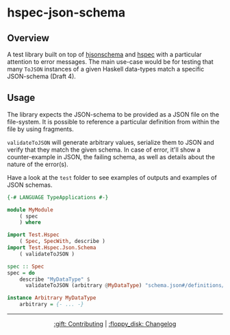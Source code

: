 # hspec-json-schema

## Overview 

A test library built on top of [hjsonschema](https://hackage.haskell.org/package/hjsonschema) and [hspec](https://hackage.haskell.org/package/hspec) with a particular attention to error messages. The main use-case would be for testing that many `ToJSON` instances of a given Haskell data-types match a specific JSON-schema (Draft 4).

## Usage

The library expects the JSON-schema to be provided as a JSON file on the file-system. It is possible to reference a particular definition from within the file by using fragments. 

`validateToJSON` will generate arbitrary values, serialize them to JSON and verify that they
match the given schema. In case of error, it'll show a counter-example in JSON, the failing schema, as well as details about the nature of the error(s).

Have a look at the `test` folder to see examples of outputs and examples of JSON schemas.

```hs
{-# LANGUAGE TypeApplications #-}

module MyModule
    ( spec
    ) where

import Test.Hspec
    ( Spec, SpecWith, describe )
import Test.Hspec.Json.Schema
    ( validateToJSON )

spec :: Spec
spec = do
    describe "MyDataType" $ 
      validateToJSON (arbitrary @MyDataType) "schema.json#/definitions/MyDataType"

instance Arbitrary MyDataType
    arbitrary = {- ... -}
```

<hr/>

<p align="center">
  <a href="../../../CONTRIBUTING.md">:gift: Contributing</a>
  |
  <a href="CHANGELOG.md">:floppy_disk: Changelog</a>
</p>
